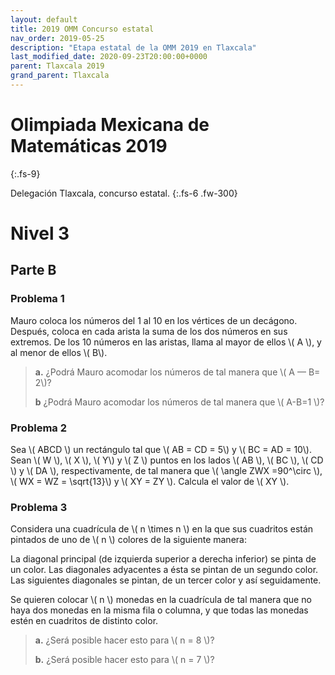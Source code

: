 ```yaml
---
layout: default
title: 2019 OMM Concurso estatal
nav_order: 2019-05-25
description: "Etapa estatal de la OMM 2019 en Tlaxcala"
last_modified_date: 2020-09-23T20:00:00+0000
parent: Tlaxcala 2019
grand_parent: Tlaxcala
---
```


<link rel="stylesheet" href="{{ '/assets/css/just-the-docs-degRojo.css' | absolute_url }}">
<script>
    jtd.setTheme('degRojo');
</script>

# Olimpiada Mexicana de Matemáticas&nbsp;<span class="deg-sitio deg-sitio-texto">2019</span>
{:.fs-9}

Delegación Tlaxcala, concurso estatal.
{:.fs-6 .fw-300}

# <span class="deg-sitio deg-sitio-texto">Nivel 3</span>

## <span class="deg-sitio deg-sitio-texto">Parte B</span>

### Problema&nbsp;<span class="deg-sitio deg-sitio-texto">1</span>

Mauro coloca los números del 1 al 10 en los vértices de un decágono. Después, coloca en cada arista la suma de los dos números en sus extremos. De los 10 números en las aristas, llama al mayor de ellos \\( A \\), y al menor de ellos \\( B\\). 

> **a.** ¿Podrá Mauro acomodar los números de tal manera que \\( A — B= 2\\)? 
> 
> **b** ¿Podrá Mauro acomodar los números de tal manera que \\( A-B=1 \\)? 

### Problema&nbsp;<span class="deg-sitio deg-sitio-texto">2</span>

Sea \\( ABCD \\) un rectángulo tal que \\( AB = CD = 5\\) y \\( BC = AD = 10\\). Sean \\( W \\), \\( X \\), \\( Y\\) y \\( Z \\) puntos en los lados \\( AB \\), \\( BC \\), \\( CD \\) y \\( DA \\), respectivamente, de tal manera que \\( \angle ZWX =90^\circ \\), \\( WX = WZ = \sqrt{13}\\) y \\( XY = ZY \\). Calcula el valor de \\( XY \\).

### Problema&nbsp;<span class="deg-sitio deg-sitio-texto">3</span>

Considera una cuadrícula de \\( n \times n \\) en la que sus cuadritos están pintados de uno de \\( n \\) colores de la siguiente manera:

La diagonal principal (de izquierda superior a derecha inferior) se pinta de un color. Las 
diagonales adyacentes a ésta se pintan de un segundo color. Las siguientes diagonales se 
pintan, de un tercer color y así seguidamente.

Se quieren colocar \\( n \\) monedas en la cuadrícula de tal manera que no haya dos monedas 
en la misma fila o columna, y que todas las monedas estén en cuadritos de distinto color.

> **a.** ¿Será posible hacer esto para \\( n = 8 \\)?
> 
> **b.** ¿Será posible hacer esto para \\( n = 7 \\)?